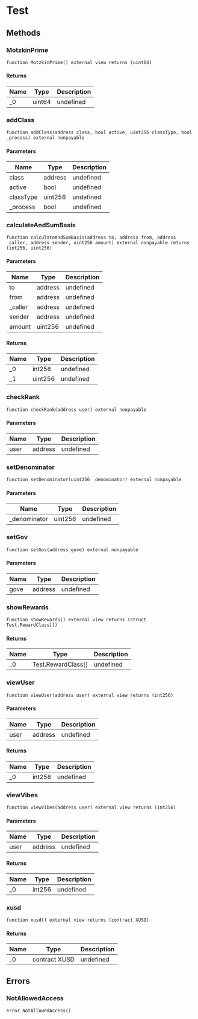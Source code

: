 # Test









## Methods

### MotzkinPrime

```solidity
function MotzkinPrime() external view returns (uint64)
```






#### Returns

| Name | Type | Description |
|---|---|---|
| _0 | uint64 | undefined |

### addClass

```solidity
function addClass(address class, bool active, uint256 classType, bool _process) external nonpayable
```





#### Parameters

| Name | Type | Description |
|---|---|---|
| class | address | undefined |
| active | bool | undefined |
| classType | uint256 | undefined |
| _process | bool | undefined |

### calculateAndSumBasis

```solidity
function calculateAndSumBasis(address to, address from, address _caller, address sender, uint256 amount) external nonpayable returns (int256, uint256)
```





#### Parameters

| Name | Type | Description |
|---|---|---|
| to | address | undefined |
| from | address | undefined |
| _caller | address | undefined |
| sender | address | undefined |
| amount | uint256 | undefined |

#### Returns

| Name | Type | Description |
|---|---|---|
| _0 | int256 | undefined |
| _1 | uint256 | undefined |

### checkRank

```solidity
function checkRank(address user) external nonpayable
```





#### Parameters

| Name | Type | Description |
|---|---|---|
| user | address | undefined |

### setDenominator

```solidity
function setDenominator(uint256 _denominator) external nonpayable
```





#### Parameters

| Name | Type | Description |
|---|---|---|
| _denominator | uint256 | undefined |

### setGov

```solidity
function setGov(address gove) external nonpayable
```





#### Parameters

| Name | Type | Description |
|---|---|---|
| gove | address | undefined |

### showRewards

```solidity
function showRewards() external view returns (struct Test.RewardClass[])
```






#### Returns

| Name | Type | Description |
|---|---|---|
| _0 | Test.RewardClass[] | undefined |

### viewUser

```solidity
function viewUser(address user) external view returns (int256)
```





#### Parameters

| Name | Type | Description |
|---|---|---|
| user | address | undefined |

#### Returns

| Name | Type | Description |
|---|---|---|
| _0 | int256 | undefined |

### viewVibes

```solidity
function viewVibes(address user) external view returns (int256)
```





#### Parameters

| Name | Type | Description |
|---|---|---|
| user | address | undefined |

#### Returns

| Name | Type | Description |
|---|---|---|
| _0 | int256 | undefined |

### xusd

```solidity
function xusd() external view returns (contract XUSD)
```






#### Returns

| Name | Type | Description |
|---|---|---|
| _0 | contract XUSD | undefined |




## Errors

### NotAllowedAccess

```solidity
error NotAllowedAccess()
```







